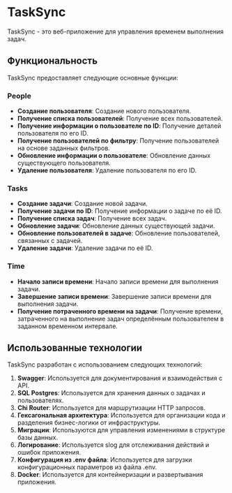 # TaskSync

TaskSync - это веб-приложение для управления временем выполнения задач.

## Функциональность

TaskSync предоставляет следующие основные функции:

### People

- **Создание пользователя**: Создание нового пользователя.
- **Получение списка пользователей**: Получение всех пользователей.
- **Получение информации о пользователе по ID**: Получение деталей пользователя по его ID.
- **Получение пользователей по фильтру**: Получение пользователей на основе заданных фильтров.
- **Обновление информации о пользователе**: Обновление данных существующего пользователя.
- **Удаление пользователя**: Удаление пользователя по его ID.

### Tasks

- **Создание задачи**: Создание новой задачи.
- **Получение задачи по ID**: Получение информации о задаче по её ID.
- **Получение списка задач**: Получение всех задач.
- **Обновление задачи**: Обновление данных существующей задачи.
- **Обновление пользователей в задаче**: Обновление пользователей, связанных с задачей.
- **Удаление задачи**: Удаление задачи по её ID.

### Time

- **Начало записи времени**: Начало записи времени для выполнения задачи.
- **Завершение записи времени**: Завершение записи времени для выполнения задачи.
- **Получение потраченного времени на задачи**: Получение времени, затраченного на выполнение задач определённым пользователем в заданном временном интервале.

## Использованные технологии

TaskSync разработан с использованием следующих технологий:

1. **Swagger**: Используется для документирования и взаимодействия с API.
2. **SQL Postgres**: Используется для хранения данных о задачах и пользователях.
3. **Chi Router**: Используется для маршрутизации HTTP запросов.
4. **Гексагональная архитектура**: Используется для организации кода и разделения бизнес-логики от инфраструктуры.
5. **Миграции**: Используются для управления изменениями в структуре базы данных.
6. **Логирование**: Используется slog для отслеживания действий и ошибок приложения.
7. **Конфигурация из .env файла**: Используется для загрузки конфигурационных параметров из файла .env.
8. **Docker**: Используется для контейнеризации и развертывания приложения.